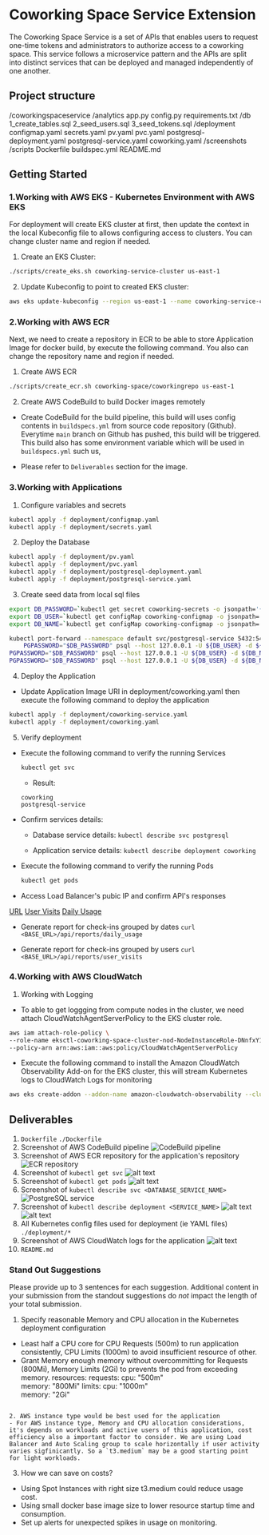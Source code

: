 # Coworking Space Service Extension
The Coworking Space Service is a set of APIs that enables users to request one-time tokens and administrators to authorize access to a coworking space. This service follows a microservice pattern and the APIs are split into distinct services that can be deployed and managed independently of one another.

## Project structure

/coworkingspaceservice
    /analytics
        app.py
        config.py
        requirements.txt
    /db
        1_create_tables.sql
        2_seed_users.sql
        3_seed_tokens.sql
    /deployment
        configmap.yaml
        secrets.yaml
        pv.yaml
        pvc.yaml
        postgresql-deployment.yaml
        postgresql-service.yaml
        coworking.yaml
    /screenshots
    /scripts
    Dockerfile
    buildspec.yml
    README.md

## Getting Started

### 1.Working with AWS EKS - Kubernetes Environment with AWS EKS

For deployment will create EKS cluster at first, then update the context in the local Kubeconfig file to allows configuring access to clusters. You can change cluster name and region if needed.

1. Create an EKS Cluster:

```bash
./scripts/create_eks.sh coworking-service-cluster us-east-1
```

2. Update Kubeconfig to point to created EKS cluster:

```bash
aws eks update-kubeconfig --region us-east-1 --name coworking-service-cluster
```

### 2.Working with AWS ECR

Next, we need to create a repository in ECR to be able to store Application Image for docker build, by execute the following command. You also can change the repository name and region if needed.

1. Create AWS ECR

```bash
./scripts/create_ecr.sh coworking-space/coworkingrepo us-east-1
```

2. Create AWS CodeBuild to build Docker images remotely

- Create CodeBuild for the build pipeline, this build will uses config contents in `buildspecs.yml` from source code repository (Github).
Everytime `main` branch on Github has pushed, this build will be triggered.
This build also has some environment variable which will be used in `buildspecs.yml` such us, 

- Please refer to `Deliverables` section for the image.

### 3.Working with Applications

1. Configure variables and secrets

```bash
kubectl apply -f deployment/configmap.yaml
kubectl apply -f deployment/secrets.yaml
```

2. Deploy the Database

```bash
kubectl apply -f deployment/pv.yaml
kubectl apply -f deployment/pvc.yaml
kubectl apply -f deployment/postgresql-deployment.yaml
kubectl apply -f deployment/postgresql-service.yaml
```

3. Create seed data from local sql files

```bash
export DB_PASSWORD=`kubectl get secret coworking-secrets -o jsonpath='{.data.DB_PASSWORD}' | base64 --decode`
export DB_USER=`kubectl get configMap coworking-configmap -o jsonpath='{.data.DB_USER}'`
export DB_NAME=`kubectl get configMap coworking-configmap -o jsonpath='{.data.DB_NAME}'`

kubectl port-forward --namespace default svc/postgresql-service 5432:5432 &
    PGPASSWORD="$DB_PASSWORD" psql --host 127.0.0.1 -U ${DB_USER} -d ${DB_NAME} -p 5432 -f ./db/1_create_tables.sql
PGPASSWORD="$DB_PASSWORD" psql --host 127.0.0.1 -U ${DB_USER} -d ${DB_NAME} -p 5432 < ./db/2_seed_users.sql
PGPASSWORD="$DB_PASSWORD" psql --host 127.0.0.1 -U ${DB_USER} -d ${DB_NAME} -p 5432 < ./db/3_seed_tokens.sql
```

4. Deploy the Application

- Update Application Image URI in deployment/coworking.yaml then execute the following command to deploy the application


```bash
kubectl apply -f deployment/coworking-service.yaml
kubectl apply -f deployment/coworking.yaml
```

5. Verify deployment

- Execute the following command to verify the running Services

    ```bash
    kubectl get svc
    ```

    - Result:
    ```
    coworking
    postgresql-service
    ```

- Confirm services details: 

    - Database service details: 
    `kubectl describe svc postgresql`

    - Application service details: 
    `kubectl describe deployment coworking`
    
- Execute the following command to verify the running Pods

    ```bash
    kubectl get pods
    ```

- Access Load Balancer's pubic IP and confirm API's responses

[URL](http://ALBIP.com:5153)
[User Visits](http://ALBIP.com:5153/api/reports/user_visits)
[Daily Usage](http://ALBIP.com:5153/api/reports/daily_usage)

* Generate report for check-ins grouped by dates
`curl <BASE_URL>/api/reports/daily_usage`

* Generate report for check-ins grouped by users
`curl <BASE_URL>/api/reports/user_visits`


### 4.Working with AWS CloudWatch


1. Working with Logging

- To able to get loggging from compute nodes in the cluster, we need attach CloudWatchAgentServerPolicy to the EKS cluster role.

```bash
aws iam attach-role-policy \
--role-name eksctl-coworking-space-cluster-nod-NodeInstanceRole-DNnfxY1Xn69D \
--policy-arn arn:aws:iam::aws:policy/CloudWatchAgentServerPolicy
```

- Execute the following command to install the Amazon CloudWatch Observability Add-on for the EKS cluster, this will stream Kubernetes logs to CloudWatch Logs for monitoring

```bash
aws eks create-addon --addon-name amazon-cloudwatch-observability --cluster-name coworking-space-cluster
```

##  Deliverables
1. `Dockerfile`
    `./Dockerfile`
2. Screenshot of AWS CodeBuild pipeline
    ![CodeBuild pipeline](./screenshots/1.CodeBuild-build-succedded.jpeg)
3. Screenshot of AWS ECR repository for the application's repository
    ![ECR repository](./screenshots/2.ECR-repository.png)
4. Screenshot of `kubectl get svc`
    ![alt text](./screenshots/4.kubectl-get-svc.png)
5. Screenshot of `kubectl get pods`
    ![alt text](./screenshots/5.kubectl-get-pods.png)
6. Screenshot of `kubectl describe svc <DATABASE_SERVICE_NAME>`
    ![PostgreSQL service](./screenshots/6.2.kubectl-get-svc-postgresql-service.png)
7. Screenshot of `kubectl describe deployment <SERVICE_NAME>`
    ![alt text](./screenshots/7.1.kubectl-describe-deployment-coworking.png)
    ![alt text](./screenshots/7.2.kubectl-describe-deployment-postgresql.png)
8. All Kubernetes config files used for deployment (ie YAML files)
    `./deployment/*`
9. Screenshot of AWS CloudWatch logs for the application
![alt text](./screenshots/9.Cloudwatch-application.png)
10. `README.md`


### Stand Out Suggestions
Please provide up to 3 sentences for each suggestion. Additional content in your submission from the standout suggestions do _not_ impact the length of your total submission.
1. Specify reasonable Memory and CPU allocation in the Kubernetes deployment configuration
- Least half a CPU core for CPU Requests (500m) to run application consistently, CPU Limits (1000m) to avoid insufficient resource of other.
- Grant Memory enough memory without overcommitting for Requests (800Mi), Memory Limits (2Gi) to prevents the pod from exceeding memory.
resources:
  requests:
    cpu: "500m"     
    memory: "800Mi" 
  limits:
    cpu: "1000m"     
    memory: "2Gi"   
```

2. AWS instance type would be best used for the application
- For AWS instance type, Memory and CPU allocation considerations, it's depends on workloads and active users of this application, cost efficiency also a important factor to consider. We are using Load Balancer and Auto Scaling group to scale horizontally if user activity varies sigfinicantly. So a `t3.medium` may be a good starting point for light workloads.

```

3. How we can save on costs?
- Using Spot Instances with right size t3.medium could reduce usage cost.
- Using small docker base image size to lower resource startup time and consumption.
- Set up alerts for unexpected spikes in usage on monitoring.
